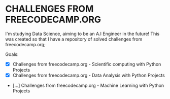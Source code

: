 # CHALLENGES FROM FREECODECAMP.ORG
I'm studying Data Science, aiming to be an A.I Engineer in the future! 
This was created so that I have a repository of solved challenges from freecodecamp.org;

Goals:
* [x] Challenges from freecodecamp.org - Scientific computing with Python Projects
* [x] Challenges from freecodecamp.org - Data Analysis with Python Projects
* [...] Challenges from freecodecamp.org - Machine Learning with Python Projects

